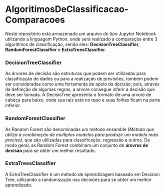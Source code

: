 # AlgoritimosDeClassificacao-Comparacoes
Neste repositório está armazenado um arquivo do tipo Jupyter Notebook utilizando a linguagem Python, onde será realizado a comparação entre 3 algoritimos de classificação, sendo eles: **DecisionTreeClassifier**, **RandomForestClassifier** e **ExtraTreesClassifier**.

### DecisionTreeClassifier
As árvores de decisão são estruturas que podem ser utilizadas para classificação de dados ou para a realização de previsões, também podem ser consideradas como uma ferramenta de apoio da decisão; pois, através da definição de algumas regras, a arvore consegue inferir a decisão que deve ser tomada. A DecisioTree apresenta o formato de uma arvore de cabeça para baixo, onde sua raíz está no topo e suas folhas ficam na parte inferior.


### RandomForestClassifier
  As Random Forest são denominadas um método ensamble *(Método que utiliza a combinação de multiplos modelos para produzir um modelo mais preciso)*, que são utilizadas para classificação, regressão e outros. De modo geral, as Random Forest combinam um conjunto de **árovres de decisão** para se obter um melhor resultado.
  
  
### ExtraTreesClassifier
A ExtraTreeClassifier é um método de aprendizagem baseado em Decision Tree, utilizando a randomização nas decisões para se obter um melhor aprendizado.
